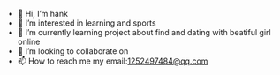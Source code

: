 - 👋 Hi, I’m hank
- 👀 I’m interested in learning and sports
- 🌱 I’m currently learning project about find and dating with beatiful girl online 
- 💞️ I’m looking to collaborate on 
- 📫 How to reach me my email:1252497484@qq.com

<!---
duttwayhank/duttwayhank is a ✨ special ✨ repository because its `README.md` (this file) appears on your GitHub profile.
You can click the Preview link to take a look at your changes.
--->
